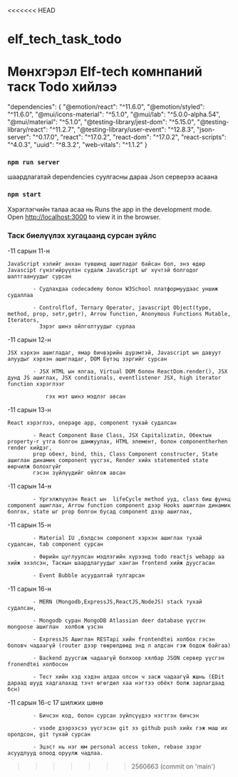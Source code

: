<<<<<<< HEAD
# elf_tech_task_todo
Мөнхгэрэл Elf-tech комнпаний таск Todo хийлээ
=======
"dependencies": {
        "@emotion/react": "^11.6.0",
        "@emotion/styled": "^11.6.0",
        "@mui/icons-material": "^5.1.0",
        "@mui/lab": "^5.0.0-alpha.54",
        "@mui/material": "^5.1.0",
        "@testing-library/jest-dom": "^5.15.0",
        "@testing-library/react": "^11.2.7",
        "@testing-library/user-event": "^12.8.3",
        "json-server": "^0.17.0",
        "react": "^17.0.2",
        "react-dom": "^17.0.2",
        "react-scripts": "^4.0.3",
        "uuid": "^8.3.2",
        "web-vitals": "^1.1.2"
      }
### `npm run server`
шаардлагатай dependencies суулгасны дараа Json серверээ асаана

### `npm start` 
Хэрэглэгчийн талаа асаа нь
Runs the app in the development mode.\
Open [http://localhost:3000](http://localhost:3000) to view it in the browser.

### Таск биелүүлэх хугацаанд сурсан зүйлс
-11 сарын 11-н 

    JavaScript хэлийг анхан түвшинд ашигладаг байсан бол, энэ өдөр Javascipt гүнзгийрүүлэн судалж JavaScript ыг хүчтэй болгодог шалтгаануудыг сурсан

            - Судлахдаа codecademy болон W3School платформуудаас уншиж судаллаа

            - Controlflof, Ternary Operator, javascript Object(type, method, prop, setr,getr), Arrow function, Anonymous Functions Мutable, Iterators,
              Зэрэг шинэ ойлголтуудыг сурлаа


-11 сарын 12-н 

    JSX хэрхэн ашигладаг, ямар бичвэрийн дүрэмтэй, Javascript ын давуут алуудыг хэрхэн ашигладаг, DOM Бүтэц зэргийг сурсан

            - JSX HTML ын ялгаа, Virtual DOM болон ReactDom.render(), JSX дунд JS ашиглах, JSX conditionals, eventlistener JSX, high iterator function хэрэглээг

                гэх мэт шинэ мэдлэг авсан

-11 сарын 13-н 

    React хэрэглээ, onepage app, component тухай судалсан

            - React Component Base Class, JSX Capitalizatin, Oбектын property-г утга болгон дамжуулах, HTML элемент, болон componentherhen render хийдэг,
            prop обект, bind, this, Class Component constructer, State ашиглан динамик component үүсгэх, Render хийх statemented state өөрчилж болохгүйг 
            гэсэн зүйлүүдийг ойлгож авсан

-11 сарын 14-н 

            - Үргэлжлүүлэн React ын  lifeCycle method ууд, class биш функц component aшиглах, Arrow function component дээр Hooks ашиглан динамик болгох, state ыг prop болгон бусад component дээр ашиглах,

-11 сарын 15-н 

            - Material IU ,бэлдсэн component хэрхэн ашиглах тухай судалсан, tab component сурсан

            - Өөрийн цуглуулсан мэдлэгийн хүрээнд todo reactjs webapp аа хийж эхэлсэн, Таскын шаардлагуудыг ханган frontend хийж дуусгасан

            - Event Bubble асуудалтай тулгарсан

-11 сарын 16-н 

            - MERN (Mongodb,ExpressJS,ReactJS,NodeJS) stack тухай судалсан, 

            - Mongodb суран MongoDB Atlassian deer database үүсгэн mongoose ашиглан  холбож үзсэн

            - ExpressJS Ашиглан RESTapi хийн frontendtei холбох гэсэн боловч чадаагүй (router дээр төөрөлдөөд энд л алдсан гэж бодож байгаа)

            - Backend дуусгаж чадаагүй болхоор хялбар JSON сервер үүсгэн fronendtei холбосон

            - Тест хийн хэд хэдэн алдаа олсон ч засж чадаагүй жшнь (EDit дараад шууд хадгалахад тэчт өгөгдөл хаа нэгтээ обёкт болж зарлагдаад бсн)

-11 сарын 16-с 17 шилжих шөнө

            - Бичсэн код, болон сурсан зүйлсүүдээ нэгтгэн бичсэн

            - vsode дээрээсээ үүсгэсэн git ээ github push хийх гэж маш их оролдсон, git тухай сурсан
            
            - Эцэст нь нэг юм personal access token, rebase зэрэг асуудлууд олоод оруулж чадлаа.
>>>>>>> 2560663 (commit on 'main')
